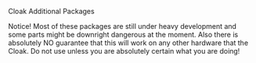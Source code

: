 Cloak Additional Packages

Notice!  Most of these packages are still under heavy development and some
parts might be downright dangerous at the moment.  Also there is absolutely NO
guarantee that this will work on any other hardware that the Cloak.  Do not use
unless you are absolutely certain what you are doing!


